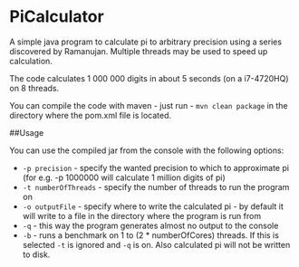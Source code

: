 # PiCalculator

A simple java program to calculate pi to arbitrary precision using a series discovered by Ramanujan. Multiple threads may be used to speed up calculation.

The code calculates 1 000 000 digits in about 5 seconds (on a i7-4720HQ) on 8 threads.

You can compile the code with maven - just run - `mvn clean package` in the directory where the pom.xml file is located.

##Usage

You can use the compiled jar from the console with the following options:
- `-p precision` - specify the wanted precision to which to approximate pi (for e.g. -p 1000000 will calculate 1 million digits of pi)
- `-t numberOfThreads` - specify the number of threads to run the program on
- `-o outputFile` - specify where to write the calculated pi - by default it will write to a file in the directory where the program is run from
- `-q` - this way the program generates almost no output to the console
- `-b` - runs a benchmark on 1 to (2 * numberOfCores) threads. If this is selected `-t` is ignored and `-q` is on. Also calculated pi will not be written to disk.
